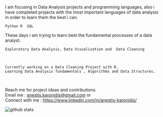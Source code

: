 
I am focusing in Data Analysis projects and programming languages, also i have completed projects with the most important languages of data analysis in order to learn them the best i can. 

``` 
Python R  SQL
```
These days i am trying to learn best  the fundamental processes of a data analyst.<br>
```
Exploratory Data Analysis, Data Visualization and  Data Cleaning
```
<br>

```
Currently working on a Data Cleaning Project with R.
Learning Data Analysis fundamentals , Algorithms and Data Structures.
```

 <br>


Reach me for project ideas and contributions 
<br>
Email me : anestis.karonidis@gmail.com or <br>
Connect with me : https://www.linkedin.com/in/anestis-karonidis/ 
<br>

![github stats](https://github-readme-stats.vercel.app/api?username=Anestis-K&&show_icons=true&title_color=ffffff&icon_color=bb2acf&text_color=daf7dc&bg_color=151515)
